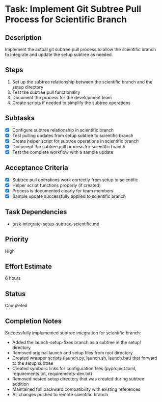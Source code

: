 # Task: Implement Git Subtree Pull Process for Scientific Branch

## Description
Implement the actual git subtree pull process to allow the scientific branch to integrate and update the setup subtree as needed.

## Steps
1. Set up the subtree relationship between the scientific branch and the setup directory
2. Test the subtree pull functionality
3. Document the process for the development team
4. Create scripts if needed to simplify the subtree operations

## Subtasks
- [x] Configure subtree relationship in scientific branch
- [x] Test pulling updates from setup subtree to scientific branch
- [x] Create helper script for subtree operations in scientific branch
- [x] Document the subtree pull process for scientific branch
- [x] Test the complete workflow with a sample update

## Acceptance Criteria
- [x] Subtree pull operations work correctly from setup to scientific
- [x] Helper script functions properly (if created)
- [x] Process is documented clearly for team members
- [x] Sample update successfully applied to scientific branch

## Task Dependencies
- task-integrate-setup-subtree-scientific.md

## Priority
High

## Effort Estimate
6 hours

## Status
Completed

## Completion Notes
Successfully implemented subtree integration for scientific branch:
- Added the launch-setup-fixes branch as a subtree in the setup/ directory
- Removed original launch and setup files from root directory
- Created wrapper scripts (launch.py, launch.sh, launch.bat) that forward to the setup subtree
- Created symbolic links for configuration files (pyproject.toml, requirements.txt, requirements-dev.txt)
- Removed nested setup directory that was created during subtree addition
- Maintained full backward compatibility with existing references
- All changes pushed to remote scientific branch